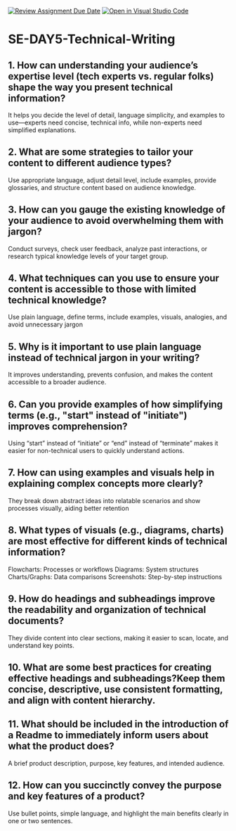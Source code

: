 [![Review Assignment Due Date](https://classroom.github.com/assets/deadline-readme-button-22041afd0340ce965d47ae6ef1cefeee28c7c493a6346c4f15d667ab976d596c.svg)](https://classroom.github.com/a/zsAR-pyY)
[![Open in Visual Studio Code](https://classroom.github.com/assets/open-in-vscode-2e0aaae1b6195c2367325f4f02e2d04e9abb55f0b24a779b69b11b9e10269abc.svg)](https://classroom.github.com/online_ide?assignment_repo_id=18838672&assignment_repo_type=AssignmentRepo)
# SE-DAY5-Technical-Writing
## 1. How can understanding your audience’s expertise level (tech experts vs. regular folks) shape the way you present technical information?
It helps you decide the level of detail, language simplicity, and examples to use—experts need concise, technical info, while non-experts need simplified explanations.
## 2. What are some strategies to tailor your content to different audience types?
Use appropriate language, adjust detail level, include examples, provide glossaries, and structure content based on audience knowledge.
## 3. How can you gauge the existing knowledge of your audience to avoid overwhelming them with jargon?
Conduct surveys, check user feedback, analyze past interactions, or research typical knowledge levels of your target group.
## 4. What techniques can you use to ensure your content is accessible to those with limited technical knowledge?
Use plain language, define terms, include examples, visuals, analogies, and avoid unnecessary jargon
## 5. Why is it important to use plain language instead of technical jargon in your writing?
It improves understanding, prevents confusion, and makes the content accessible to a broader audience.
## 6. Can you provide examples of how simplifying terms (e.g., "start" instead of "initiate") improves comprehension?
 Using “start” instead of “initiate” or “end” instead of “terminate” makes it easier for non-technical users to quickly understand actions.
## 7. How can using examples and visuals help in explaining complex concepts more clearly?
They break down abstract ideas into relatable scenarios and show processes visually, aiding better retention
## 8. What types of visuals (e.g., diagrams, charts) are most effective for different kinds of technical information?
Flowcharts: Processes or workflows
Diagrams: System structures
Charts/Graphs: Data comparisons
Screenshots: Step-by-step instructions
## 9. How do headings and subheadings improve the readability and organization of technical documents?
They divide content into clear sections, making it easier to scan, locate, and understand key points.
## 10. What are some best practices for creating effective headings and subheadings?Keep them concise, descriptive, use consistent formatting, and align with content hierarchy.
## 11. What should be included in the introduction of a Readme to immediately inform users about what the product does?
A brief product description, purpose, key features, and intended audience.
## 12. How can you succinctly convey the purpose and key features of a product?
Use bullet points, simple language, and highlight the main benefits clearly in one or two sentences.

